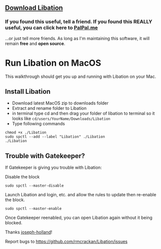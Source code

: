 ## [Download Libation](https://github.com/rmcrackan/Libation/releases/latest)

### If you found this useful, tell a friend. If you found this REALLY useful, you can click here to [PalPal.me](https://paypal.me/mcrackan?locale.x=en_us)
...or just tell more friends. As long as I'm maintaining this software, it will remain **free** and **open source**.



# Run Libation on MacOS
This walkthrough should get you up and running with Libation on your Mac.

## Install Libation

- Download latest MacOS zip to downloads folder
- Extract and rename folder to Libation
- in terminal type cd and then drag your folder of libation to terminal so it looks like `cd/users/YourName/Downloads/Libation`
- Type following commands

```console
chmod +x ./Libation
sudo spctl --add --label "Libation" ./Libation
./Libation
```

## Trouble with Gatekeeper?

If Gatekeeper is giving you trouble with Libation:

Disable the block

`sudo spctl --master-disable`

Launch Libation and login, etc. and allow the rules to update then re-enable the block.

`sudo spctl --master-enable`

Once Gatekeeper reenabled, you can open Libation again without it being blocked.

Thanks [joseph-holland](https://github.com/rmcrackan/Libation/issues/327#issuecomment-1268993349)!

Report bugs to https://github.com/rmcrackan/Libation/issues
